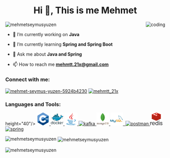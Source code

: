 <h1 align="center">Hi 👋, This is me Mehmet</h1>
<img align="right" alt="coding" witdh="400" src="https://thumbs.gfycat.com/AngelicConcreteHypsilophodon-size_restricted.gif"

<p align="left"> <img src="https://komarev.com/ghpvc/?username=mehmetseymusyuzen&label=Profile%20views&color=0e75b6&style=flat" alt="mehmetseymusyuzen" /> </p>

- 🔭 I’m currently working on **Java**

- 🌱 I’m currently learning **Spring and Spring Boot**

- 💬 Ask me about **Java and Spring**

- 📫 How to reach me **mehmtt.21x@gmail.com**


<h3 align="left">Connect with me:</h3>
<p align="left">
<a href="https://linkedin.com/in/mehmet-seymus-yuzen-5924b4230" target="blank"><img align="center" src="https://raw.githubusercontent.com/rahuldkjain/github-profile-readme-generator/master/src/images/icons/Social/linked-in-alt.svg" alt="mehmet-seymus-yuzen-5924b4230" height="30" width="40" /></a>
<a href="https://www.hackerrank.com/mehmtt_21x" target="blank"><img align="center" src="https://raw.githubusercontent.com/rahuldkjain/github-profile-readme-generator/master/src/images/icons/Social/hackerrank.svg" alt="mehmtt_21x" height="30" width="40" /></a>
</p>

<h3 align="left">Languages and Tools:</h3>
height="40"/> </a> <a href="https://www.w3schools.com/cpp/" target="_blank" rel="noreferrer"> <img src="https://raw.githubusercontent.com/devicons/devicon/master/icons/cplusplus/cplusplus-original.svg" alt="cplusplus" width="40" height="40"/> </a> <a href="https://www.docker.com/" target="_blank" rel="noreferrer"> <img src="https://raw.githubusercontent.com/devicons/devicon/master/icons/docker/docker-original-wordmark.svg" alt="docker" width="40" height="40"/> </a> <a href="https://www.elastic.co" rel="noreferrer"> <img src="https://raw.githubusercontent.com/devicons/devicon/master/icons/java/java-original.svg" alt="java" width="40" height="40"/> </a> <a href="https://kafka.apache.org/" target="_blank" rel="noreferrer"> <img src="https://www.vectorlogo.zone/logos/apache_kafka/apache_kafka-icon.svg" alt="kafka" width="40" height="40"/> </a> <a href="https://www.linux.org/" href="https://www.mongodb.com/" target="_blank" rel="noreferrer"> <img src="https://raw.githubusercontent.com/devicons/devicon/master/icons/mongodb/mongodb-original-wordmark.svg" alt="mongodb" width="40" height="40"/> </a> <a href="https://www.mysql.com/" target="_blank" rel="noreferrer"> <img src="https://raw.githubusercontent.com/devicons/devicon/master/icons/mysql/mysql-original-wordmark.svg" alt="mysql" width="40" height="40"/> </a> <a href="https://www.postgresql.org" target="_blank" rel="noreferrer"> <img target="_blank" rel="noreferrer"> <img src="https://www.vectorlogo.zone/logos/getpostman/getpostman-icon.svg" alt="postman" width="40" height="40"/> </a> <a href="https://www.rabbitmq.com" rel="noreferrer"> <img src="https://raw.githubusercontent.com/devicons/devicon/master/icons/redis/redis-original-wordmark.svg" alt="redis" width="40" height="40"/> </a> <a href="https://spring.io/" target="_blank" rel="noreferrer"> <img src="https://www.vectorlogo.zone/logos/springio/springio-icon.svg" alt="spring" width="40" height="40"/> </a> </p>

<p><img align="left" src="https://github-readme-stats.vercel.app/api/top-langs?username=mehmetseymusyuzen&show_icons=true&locale=en&layout=compact" alt="mehmetseymusyuzen" /></p>

<p>&nbsp;<img align="center" src="https://github-readme-stats.vercel.app/api?username=mehmetseymusyuzen&show_icons=true&locale=en" alt="mehmetseymusyuzen" /></p>

<p><img align="center" src="https://github-readme-streak-stats.herokuapp.com/?user=mehmetseymusyuzen&" alt="mehmetseymusyuzen" /></p>
